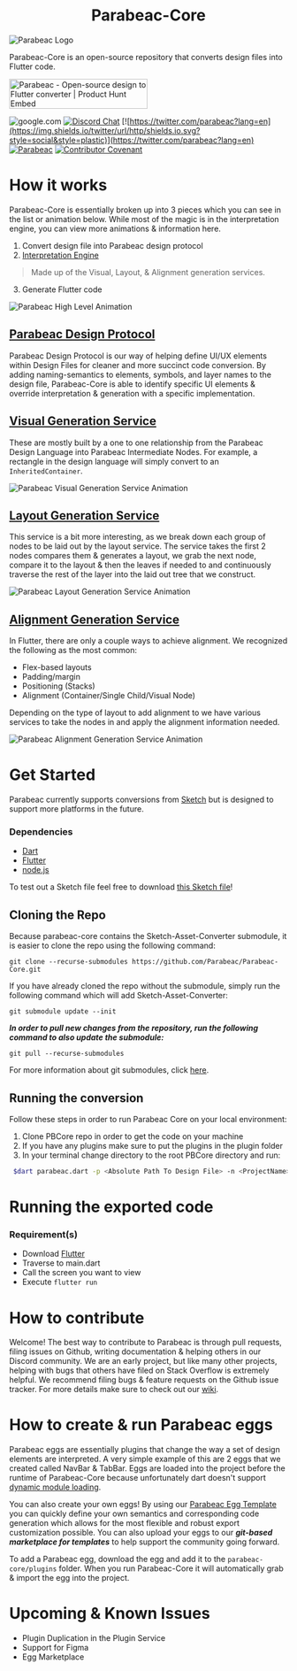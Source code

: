 # <center>Parabeac-Core

![Parabeac Logo](https://kindling-sketch.s3.amazonaws.com/Parabeac_Open-Source_README_Logo.png)


Parabeac-Core is an open-source repository that converts design files into Flutter code.

<a href="https://www.producthunt.com/posts/parabeac?utm_source=badge-featured&utm_medium=badge&utm_souce=badge-parabeac" target="_blank"><img src="https://api.producthunt.com/widgets/embed-image/v1/featured.svg?post_id=238516&theme=light" alt="Parabeac - Open-source design to Flutter converter | Product Hunt Embed" style="width: 250px; height: 54px;" width="250px" height="54px" /></a>

![google.com](https://img.shields.io/badge/license-MIT-blue.svg) [![Discord Chat](https://img.shields.io/discord/308323056592486420.svg)](https://discord.gg/qUrghes) [![https://twitter.com/parabeac?lang=en](https://img.shields.io/twitter/url/http/shields.io.svg?style=social&style=plastic)](https://twitter.com/parabeac?lang=en) [![Parabeac](https://circleci.com/gh/Parabeac/Parabeac-Core.svg?style=shield&circle-token=387c418592b3a47f3bb58caed7ff7d92afb8dd2e)](https://app.circleci.com/pipelines/github/Parabeac) [![Contributor Covenant](https://img.shields.io/badge/Contributor%20Covenant-v2.0%20adopted-ff69b4.svg)](https://github.com/Parabeac/Parabeac-Core/blob/master/CODE_OF_CONDUCT.md)

# How it works
Parabeac-Core is essentially broken up into 3 pieces which you can see in the list or animation below. While most of the magic is in the interpretation engine, you can view more animations & information here.

 1. Convert design file into Parabeac design protocol
 2. [Interpretation Engine](https://github.com/Parabeac/parabeac-core/wiki/Parabeac-Interpretation-Engine-Overview)
 > Made up of the Visual, Layout, & Alignment generation services.
 3. Generate Flutter code 
  
![Parabeac High Level Animation](https://kindling-sketch.s3.amazonaws.com/parabeac-high-level-animation2.gif)

## [Parabeac Design Protocol](https://docs.parabeac.com/)
Parabeac Design Protocol is our way of helping define UI/UX elements within Design Files for cleaner and more succinct code conversion. By adding naming-semantics to elements, symbols, and layer names to the design file, Parabeac-Core is able to identify specific UI elements & override interpretation & generation with a specific implementation.

## [Visual Generation Service](https://github.com/Parabeac/parabeac-core/wiki/Visual-Generation-Service)
These are mostly built by a one to one relationship from the Parabeac Design Language into Parabeac Intermediate Nodes. For example, a rectangle in the design language will simply convert to an `InheritedContainer`.

![Parabeac Visual Generation Service Animation](https://kindling-sketch.s3.amazonaws.com/parabeac-visual-generation-service.gif)

## [Layout Generation Service](https://github.com/Parabeac/parabeac-core/wiki/Layout-Generation-Service)
This service is a bit more interesting, as we break down each group of nodes to be laid out by the layout service. The service takes the first 2 nodes compares them & generates a layout, we grab the next node, compare it to the layout & then the leaves if needed to and continuously traverse the rest of the layer into the laid out tree that we construct.

![Parabeac Layout Generation Service Animation](https://kindling-sketch.s3.amazonaws.com/parabeac-layout-generation-service.gif)


## [Alignment Generation Service](https://github.com/Parabeac/parabeac-core/wiki/Alignment-Generation-Service)
In Flutter, there are only a couple ways to achieve alignment. We recognized the following as the most common:
* Flex-based layouts
* Padding/margin
* Positioning (Stacks)
* Alignment (Container/Single Child/Visual Node)

Depending on the type of layout to add alignment to we have various services to take the nodes in and apply the alignment information needed.

![Parabeac Alignment Generation Service Animation](https://kindling-sketch.s3.amazonaws.com/parabeac-alignment-generation-service2.gif)


# Get Started

Parabeac currently supports conversions from [Sketch](https://www.sketch.com) but is designed to support more platforms in the future.

### Dependencies

 - [Dart](https://dart.dev/get-dart)
 - [Flutter](https://flutter.dev/docs/get-started/install)
 - [node.js](https://nodejs.org/en/download/)

To test out a Sketch file feel free to download [this Sketch file](https://drive.google.com/file/d/10ZdTTUCFLrGJ-1oVmapWoH5HCe87Sz4e/view?usp=sharing)!

## Cloning the Repo
Because parabeac-core contains the Sketch-Asset-Converter submodule, it is easier to clone the repo using the following command:
```
git clone --recurse-submodules https://github.com/Parabeac/Parabeac-Core.git
```

If you have already cloned the repo without the submodule, simply run the following command which will add Sketch-Asset-Converter:
```
git submodule update --init
```

**_In order to pull new changes from the repository, run the following command to also update the submodule:_**

```
git pull --recurse-submodules
```

For more information about git submodules, click [here](https://git-scm.com/book/en/v2/Git-Tools-Submodules).

## Running the conversion

Follow these steps in order to run Parabeac Core on your local environment:
1. Clone PBCore repo in order to get the code on your machine
2. If you have any plugins make sure to put the plugins in the plugin folder
3. In your terminal change directory to the root PBCore directory and run:
``` bash
 $dart parabeac.dart -p <Absolute Path To Design File> -n <ProjectName> 
```

# Running the exported code
### Requirement(s)

- Download [Flutter](https://flutter.dev/docs/get-started/install)
- Traverse to main.dart
- Call the screen you want to view
- Execute `flutter run`

# How to contribute
Welcome! The best way to contribute to Parabeac is through pull requests, filing issues on Github, writing documentation & helping others in our Discord community. We are an early project, but like many other projects, helping with bugs that others have filed on Stack Overflow is extremely helpful. We recommend filing bugs & feature requests on the Github issue tracker. For more details make sure to check out our [wiki](https://github.com/Parabeac/open_source_prep/wiki).


# How to create & run Parabeac eggs
Parabeac eggs are essentially plugins that change the way a set of design elements are interpreted. A very simple example of this are 2 eggs that we created called NavBar & TabBar. Eggs are loaded into the project before the runtime of Parabeac-Core because unfortunately dart doesn't support [dynamic module loading](https://github.com/dart-lang/sdk/issues/10530).

You can also create your own eggs! By using our [Parabeac Egg Template](https://github.com/Parabeac/parabeac-egg-template) you can quickly define your own semantics and corresponding code generation which allows for the most flexible and robust export customization possible. You can also upload your eggs to our **_git-based marketplace for templates_** to help support the community going forward.

To add a Parabeac egg, download the egg and add it to the `parabeac-core/plugins` folder.  When you run Parabeac-Core it will automatically grab & import the egg into the project.

# Upcoming & Known Issues

 - Plugin Duplication in the Plugin Service
 - Support for Figma
 - Egg Marketplace
